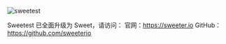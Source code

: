 ![sweetest](https://sweeter.io/docs/_media/sweeter.png)


Sweetest 已全面升级为 Sweet，请访问：
官网：https://sweeter.io
GitHub：https://github.com/sweeterio